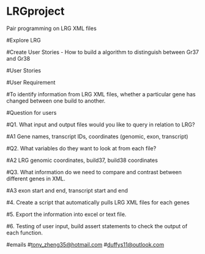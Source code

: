 # LRGproject
Pair programming on LRG XML files


#Explore LRG

#Create User Stories - How to build a algorithm to distinguish between Gr37 and Gr38

#User Stories

#User Requirement

#To identify information from LRG XML files, whether a particular gene has changed between one build to another.

#Question for users

#Q1. What input and output files would you like to query in relation to LRG?

#A1 Gene names, transcript IDs, coordinates (genomic, exon, transcript)

#Q2. What variables do they want to look at from each file?

#A2 LRG genomic coordinates, build37, build38 coordinates

#Q3. What information do we need to compare and contrast between different genes in XML.

#A3 exon start and end, transcript start and end

#4. Create a script that automatically pulls LRG XML files for each genes

#5. Export the information into excel or text file.

#6. Testing of user input, build assert statements to check the output of each function.

#emails
#tony_zheng35@hotmail.com
#duffys11@outlook.com

